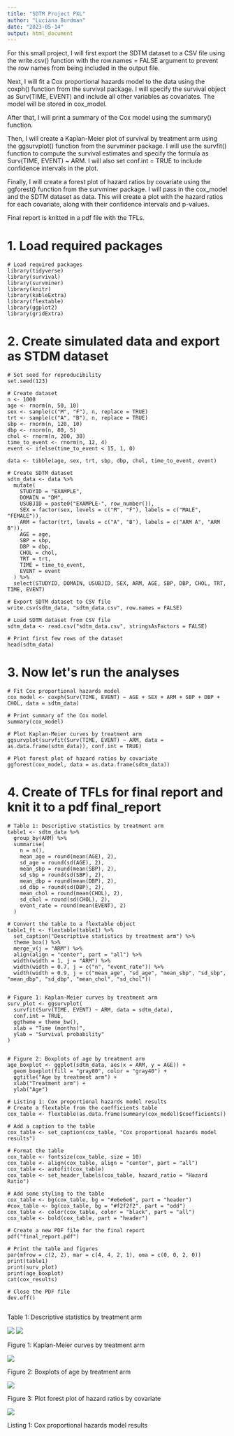 ```yaml
---
title: "SDTM Project PXL"
author: "Luciana Burdman"
date: "2023-05-14"
output: html_document
---
```


For this small project, I will first export the SDTM dataset to a CSV file using the write.csv() function with the row.names = FALSE argument to prevent the row names from being included in the output file.

Next, I will fit a Cox proportional hazards model to the data using the coxph() function from the survival package. I will specify the survival object as Surv(TIME, EVENT) and include all other variables as covariates. The model will be stored in cox_model.

After that, I will print a summary of the Cox model using the summary() function.

Then, I will create a Kaplan-Meier plot of survival by treatment arm using the ggsurvplot() function from the survminer package. I will use the survfit() function to compute the survival estimates and specify the formula as Surv(TIME, EVENT) ~ ARM. I will also set conf.int = TRUE to include confidence intervals in the plot.

Finally, I will create a forest plot of hazard ratios by covariate using the ggforest() function from the survminer package. I will pass in the cox_model and the SDTM dataset as data. This will create a plot with the hazard ratios for each covariate, along with their confidence intervals and p-values.

Final report is knitted in a pdf file with the TFLs. 

# 1. Load required packages
```{r}
# Load required packages
library(tidyverse)
library(survival)
library(survminer)
library(knitr)
library(kableExtra)
library(flextable)
library(ggplot2)
library(gridExtra)
```


# 2. Create simulated data and export as STDM dataset

```{r}
# Set seed for reproducibility
set.seed(123)

# Create dataset
n <- 1000
age <- rnorm(n, 50, 10)
sex <- sample(c("M", "F"), n, replace = TRUE)
trt <- sample(c("A", "B"), n, replace = TRUE)
sbp <- rnorm(n, 120, 10)
dbp <- rnorm(n, 80, 5)
chol <- rnorm(n, 200, 30)
time_to_event <- rnorm(n, 12, 4)
event <- ifelse(time_to_event < 15, 1, 0)

data <- tibble(age, sex, trt, sbp, dbp, chol, time_to_event, event)

# Create SDTM dataset
sdtm_data <- data %>%
  mutate(
    STUDYID = "EXAMPLE",
    DOMAIN = "DM",
    USUBJID = paste0("EXAMPLE-", row_number()),
    SEX = factor(sex, levels = c("M", "F"), labels = c("MALE", "FEMALE")),
    ARM = factor(trt, levels = c("A", "B"), labels = c("ARM A", "ARM B")),
    AGE = age,
    SBP = sbp,
    DBP = dbp,
    CHOL = chol,
    TRT = trt,
    TIME = time_to_event,
    EVENT = event
  ) %>%
  select(STUDYID, DOMAIN, USUBJID, SEX, ARM, AGE, SBP, DBP, CHOL, TRT, TIME, EVENT)

# Export SDTM dataset to CSV file
write.csv(sdtm_data, "sdtm_data.csv", row.names = FALSE)

# Load SDTM dataset from CSV file
sdtm_data <- read.csv("sdtm_data.csv", stringsAsFactors = FALSE)

# Print first few rows of the dataset
head(sdtm_data)

```


# 3. Now let's run the analyses

```{r}
# Fit Cox proportional hazards model
cox_model <- coxph(Surv(TIME, EVENT) ~ AGE + SEX + ARM + SBP + DBP + CHOL, data = sdtm_data)

# Print summary of the Cox model
summary(cox_model)

# Plot Kaplan-Meier curves by treatment arm
ggsurvplot(survfit(Surv(TIME, EVENT) ~ ARM, data = as.data.frame(sdtm_data)), conf.int = TRUE)

# Plot forest plot of hazard ratios by covariate
ggforest(cox_model, data = as.data.frame(sdtm_data))

```

# 4. Create of TFLs for final report and knit it to a pdf final_report

```{r}
# Table 1: Descriptive statistics by treatment arm
table1 <- sdtm_data %>%
  group_by(ARM) %>%
  summarise(
    n = n(),
    mean_age = round(mean(AGE), 2),
    sd_age = round(sd(AGE), 2),
    mean_sbp = round(mean(SBP), 2),
    sd_sbp = round(sd(SBP), 2),
    mean_dbp = round(mean(DBP), 2),
    sd_dbp = round(sd(DBP), 2),
    mean_chol = round(mean(CHOL), 2),
    sd_chol = round(sd(CHOL), 2),
    event_rate = round(mean(EVENT), 2)
  )

# Convert the table to a flextable object
table1_ft <- flextable(table1) %>%
  set_caption("Descriptive statistics by treatment arm") %>%
  theme_box() %>%
  merge_v(j = "ARM") %>%
  align(align = "center", part = "all") %>%
  width(width = 1, j = "ARM") %>%
  width(width = 0.7, j = c("n", "event_rate")) %>%
  width(width = 0.9, j = c("mean_age", "sd_age", "mean_sbp", "sd_sbp", "mean_dbp", "sd_dbp", "mean_chol", "sd_chol"))


# Figure 1: Kaplan-Meier curves by treatment arm
surv_plot <- ggsurvplot(
  survfit(Surv(TIME, EVENT) ~ ARM, data = sdtm_data),
  conf.int = TRUE,
  ggtheme = theme_bw(),
  xlab = "Time (months)",
  ylab = "Survival probability"
)


# Figure 2: Boxplots of age by treatment arm
age_boxplot <- ggplot(sdtm_data, aes(x = ARM, y = AGE)) +
  geom_boxplot(fill = "gray80", color = "gray40") +
  ggtitle("Age by treatment arm") +
  xlab("Treatment arm") +
  ylab("Age")

# Listing 1: Cox proportional hazards model results
# Create a flextable from the coefficients table
cox_table <- flextable(as.data.frame(summary(cox_model)$coefficients))

# Add a caption to the table
cox_table <- set_caption(cox_table, "Cox proportional hazards model results")

# Format the table
cox_table <- fontsize(cox_table, size = 10)
cox_table <- align(cox_table, align = "center", part = "all")
cox_table <- autofit(cox_table)
cox_table <- set_header_labels(cox_table, hazard_ratio = "Hazard Ratio")

# Add some styling to the table
cox_table <- bg(cox_table, bg = "#e6e6e6", part = "header")
#cox_table <- bg(cox_table, bg = "#f2f2f2", part = "odd")
cox_table <- color(cox_table, color = "black", part = "all")
cox_table <- bold(cox_table, part = "header")

# Create a new PDF file for the final report
pdf("final_report.pdf")

# Print the table and figures
par(mfrow = c(2, 2), mar = c(4, 4, 2, 1), oma = c(0, 0, 2, 0))
print(table1)
print(surv_plot)
print(age_boxplot)
cat(cox_results)

# Close the PDF file
dev.off()


```
Table 1: Descriptive statistics by treatment arm

<img src="https://github.com/lucianaburdman/STDM/blob/d5f98448e4fc50abe3e6b5827b173ac10e761b2d/Table1.jpeg">






<img src="https://github.com/lucianaburdman/STDM/blob/d5f98448e4fc50abe3e6b5827b173ac10e761b2d/Fig1.jpeg">

Figure 1: Kaplan-Meier curves by treatment arm






<img src="https://github.com/lucianaburdman/STDM/blob/d5f98448e4fc50abe3e6b5827b173ac10e761b2d/Fig2.jpeg">

Figure 2: Boxplots of age by treatment arm







<img src="https://github.com/lucianaburdman/STDM/blob/a773b5b7316d4f0408a75b7a4463669be6c37740/Fig3.jpeg">

Figure 3: Plot forest plot of hazard ratios by covariate






<img src="https://github.com/lucianaburdman/STDM/blob/d5f98448e4fc50abe3e6b5827b173ac10e761b2d/4.jpeg">

Listing 1: Cox proportional hazards model results
